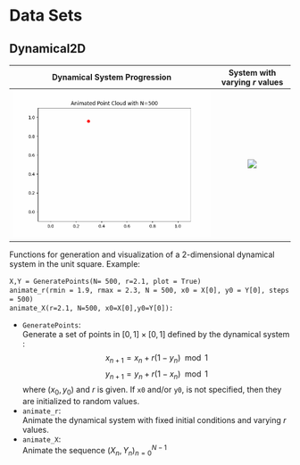 # Data Sets

## Dynamical2D 
Dynamical System Progression           |  System with varying $r$ values
:-------------------------:|:-------------------------:
![](animate_X.gif)  |  ![](animate_r.gif)

Functions for generation and visualization of a 2-dimensional dynamical system in the unit square.
Example:
```
X,Y = GeneratePoints(N= 500, r=2.1, plot = True)
animate_r(rmin = 1.9, rmax = 2.3, N = 500, x0 = X[0], y0 = Y[0], steps = 500)
animate_X(r=2.1, N=500, x0=X[0],y0=Y[0]):
```

- `GeneratePoints`:<br>
Generate a set of points in $[0,1]\times [0,1]$ defined by the dynamical system :
$$
x_{n+1} = x_n + r(1-y_n) \mod{1}
$$
$$
y_{n+1} = y_n + r(1-x_n) \mod{1}
$$
where $(x_0, y_0)$ and $r$ is given. If `x0` and/or `y0`, is not specified, then they are initialized to random values.<br>
- `animate_r`: <br>
Animate the dynamical system with fixed initial conditions and varying $r$ values.
- `animate_X`: <br>
Animate the sequence $(X_n,Y_n)_{n=0} ^{N-1}$ 
